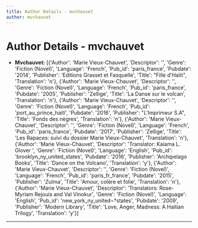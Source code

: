 ```yaml
---
title: Author Details - mvchauvet
author: mvchauvet
---
```


# Author Details - mvchauvet

<ul>
    <li><strong>Mvchauvet:</strong> [{'Author': 'Marie Vieux-Chauvet', 'Descriptor': '', 'Genre': 'Fiction (Novel)', 'Language': 'French', 'Pub_id': 'paris_france', 'Pubdate': '2014', 'Publisher': 'Editions Grasset et Fasquelle', 'Title': "Fille d'Haïti", 'Translation': 'n'}, {'Author': 'Marie Vieux-Chauvet', 'Descriptor': '', 'Genre': 'Fiction (Novel)', 'Language': 'French', 'Pub_id': 'paris_france', 'Pubdate': '2005', 'Publisher': 'Zellige', 'Title': 'La Danse sur le volcan', 'Translation': 'n'}, {'Author': 'Marie Vieux-Chauvet', 'Descriptor': '', 'Genre': 'Fiction (Novel)', 'Language': 'French', 'Pub_id': 'port_au_prince_haiti', 'Pubdate': '2016', 'Publisher': "L'Imprimeur S.A", 'Title': 'Fonds des nègres', 'Translation': 'n'}, {'Author': 'Marie Vieux-Chauvet', 'Descriptor': '', 'Genre': 'Fiction (Novel)', 'Language': 'French', 'Pub_id': 'paris_france', 'Pubdate': '2017', 'Publisher': 'Zellige', 'Title': 'Les Rapaces: suivi du dossier Marie Vieux-Chauvet', 'Translation': 'n'}, {'Author': 'Marie Vieux-Chauvet', 'Descriptor': 'Translator: Kaiama L. Glover ', 'Genre': 'Fiction (Novel)', 'Language': 'English', 'Pub_id': 'brooklyn_ny_united_states', 'Pubdate': '2016', 'Publisher': 'Archipelago Books', 'Title': 'Dance on the Volcano', 'Translation': 'y'}, {'Author': 'Marie Vieux-Chauvet', 'Descriptor': '', 'Genre': 'Fiction (Novel)', 'Language': 'French', 'Pub_id': 'paris_fr_france', 'Pubdate': '2015', 'Publisher': 'Zulma', 'Title': 'Amour, colère et folie', 'Translation': 'n'}, {'Author': 'Marie Vieux-Chauvet', 'Descriptor': 'Translators: Rose-Myriam Rejouis and Val Vinokur', 'Genre': 'Fiction (Novel)', 'Language': 'English', 'Pub_id': 'new_york_ny_united¬†states', 'Pubdate': '2009', 'Publisher': 'Modern Library', 'Title': 'Love, Anger, Madness: A Haitian Trilogy', 'Translation': 'y'}]</li>
</ul>
<hr>